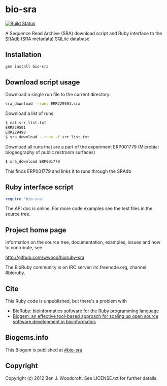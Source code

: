 # bio-sra

[![Build Status](https://secure.travis-ci.org/wwood/bioruby-sra.png)](http://travis-ci.org/wwood/bioruby-sra)

A Sequence Read Archive (SRA) download script and Ruby interface to the [SRAdb](ncbi.nlm.nih.gov/pmc/articles/PMC3560148/) (SRA metadata) SQLite database.

## Installation

```sh
gem install bio-sra
```

## Download script usage

Download a single run file to the current directory:
```sh
sra_download --runs ERR229501.sra
```

Download a list of runs
```sh
$ cat srr_list.txt
ERR229501
ERR229498
$ sra_download --runs -f srr_list.txt
```

Download all runs that are a part of the experiment ERP001779 (Microbial biogeography of public restroom surfaces)
```sh
$ sra_download ERP001779
```
This finds ERP001779 and links it to runs through the SRAdb

## Ruby interface script

```ruby
require 'bio-sra'
```

The API doc is online. For more code examples see the test files in
the source tree.

## Project home page

Information on the source tree, documentation, examples, issues and
how to contribute, see

  http://github.com/wwood/bioruby-sra

The BioRuby community is on IRC server: irc.freenode.org, channel: #bioruby.

## Cite

This Ruby code is unpublished, but there's a problem with

* [BioRuby: bioinformatics software for the Ruby programming language](http://dx.doi.org/10.1093/bioinformatics/btq475)
* [Biogem: an effective tool-based approach for scaling up open source software development in bioinformatics](http://dx.doi.org/10.1093/bioinformatics/bts080)

## Biogems.info

This Biogem is published at [#bio-sra](http://biogems.info/index.html)

## Copyright

Copyright (c) 2012 Ben J. Woodcroft. See LICENSE.txt for further details.

